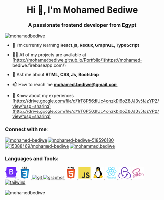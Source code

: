 <h1 align="center">Hi 👋, I'm Mohamed Bediwe</h1>
<h3 align="center">A passionate frontend developer from Egypt</h3>

<p align="left"> <img src="https://komarev.com/ghpvc/?username=mohamedbediwe&label=Profile%20views&color=0e75b6&style=flat" alt="mohamedbediwe" /> </p>

- 🌱 I’m currently learning **React.js, Redux, GraphQL, TypeScript**

- 👨‍💻 All of my projects are available at [https://mohamedbediwe.github.io/Portfolio/](https://mohamed-bediwe.firebaseapp.com/)

- 💬 Ask me about **HTML, CSS, Js, Bootstrap**

- 📫 How to reach me **mohamed.bediwe@gmail.com**

- 📄 Know about my experiences [https://drive.google.com/file/d/1rT8P56dIUc4onzkDi6oZ8JJ3v5fJzYP2/view?usp=sharing](https://drive.google.com/file/d/1rT8P56dIUc4onzkDi6oZ8JJ3v5fJzYP2/view?usp=sharing)

<h3 align="left">Connect with me:</h3>
<p align="left">
<a href="https://codepen.io/mohamed-bediwe" target="blank"><img align="center" src="https://raw.githubusercontent.com/rahuldkjain/github-profile-readme-generator/master/src/images/icons/Social/codepen.svg" alt="mohamed-bediwe" height="30" width="40" /></a>
<a href="https://linkedin.com/in/mohamed-bediwe-518596180" target="blank"><img align="center" src="https://raw.githubusercontent.com/rahuldkjain/github-profile-readme-generator/master/src/images/icons/Social/linked-in-alt.svg" alt="mohamed-bediwe-518596180" height="30" width="40" /></a>
<a href="https://stackoverflow.com/users/15388469/mohamed-bediwe" target="blank"><img align="center" src="https://raw.githubusercontent.com/rahuldkjain/github-profile-readme-generator/master/src/images/icons/Social/stack-overflow.svg" alt="15388469/mohamed-bediwe" height="30" width="40" /></a>
<a href="https://fb.com/mohammed.bediwe" target="blank"><img align="center" src="https://raw.githubusercontent.com/rahuldkjain/github-profile-readme-generator/master/src/images/icons/Social/facebook.svg" alt="mohammed.bediwe" height="30" width="40" /></a>
</p>

<h3 align="left">Languages and Tools:</h3>
<p align="left"> <a href="https://getbootstrap.com" target="_blank" rel="noreferrer"> <img src="https://raw.githubusercontent.com/devicons/devicon/master/icons/bootstrap/bootstrap-plain-wordmark.svg" alt="bootstrap" width="40" height="40"/> </a> <a href="https://www.w3schools.com/css/" target="_blank" rel="noreferrer"> <img src="https://raw.githubusercontent.com/devicons/devicon/master/icons/css3/css3-original-wordmark.svg" alt="css3" width="40" height="40"/> </a> <a href="https://git-scm.com/" target="_blank" rel="noreferrer"> <img src="https://www.vectorlogo.zone/logos/git-scm/git-scm-icon.svg" alt="git" width="40" height="40"/> </a> <a href="https://graphql.org" target="_blank" rel="noreferrer"> <img src="https://www.vectorlogo.zone/logos/graphql/graphql-icon.svg" alt="graphql" width="40" height="40"/> </a> <a href="https://www.w3.org/html/" target="_blank" rel="noreferrer"> <img src="https://raw.githubusercontent.com/devicons/devicon/master/icons/html5/html5-original-wordmark.svg" alt="html5" width="40" height="40"/> </a> <a href="https://developer.mozilla.org/en-US/docs/Web/JavaScript" target="_blank" rel="noreferrer"> <img src="https://raw.githubusercontent.com/devicons/devicon/master/icons/javascript/javascript-original.svg" alt="javascript" width="40" height="40"/> </a> <a href="https://www.linux.org/" target="_blank" rel="noreferrer"> <img src="https://raw.githubusercontent.com/devicons/devicon/master/icons/linux/linux-original.svg" alt="linux" width="40" height="40"/> </a> <a href="https://reactjs.org/" target="_blank" rel="noreferrer"> <img src="https://raw.githubusercontent.com/devicons/devicon/master/icons/react/react-original-wordmark.svg" alt="react" width="40" height="40"/> </a> <a href="https://redux.js.org" target="_blank" rel="noreferrer"> <img src="https://raw.githubusercontent.com/devicons/devicon/master/icons/redux/redux-original.svg" alt="redux" width="40" height="40"/> </a> <a href="https://sass-lang.com" target="_blank" rel="noreferrer"> <img src="https://raw.githubusercontent.com/devicons/devicon/master/icons/sass/sass-original.svg" alt="sass" width="40" height="40"/> </a> <a href="https://tailwindcss.com/" target="_blank" rel="noreferrer"> <img src="https://www.vectorlogo.zone/logos/tailwindcss/tailwindcss-icon.svg" alt="tailwind" width="40" height="40"/> </a> </p>

<p><img align="center" src="https://github-readme-stats.vercel.app/api/top-langs?username=mohamedbediwe&show_icons=true&locale=en&layout=compact" alt="mohamedbediwe" /></p>
